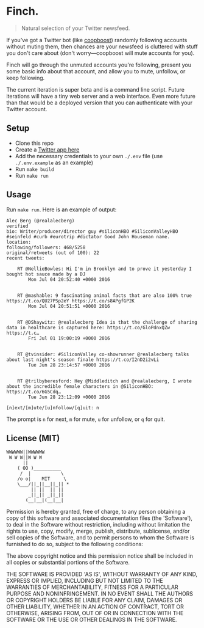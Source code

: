 # Finch.

> Natural selection of your Twitter newsfeed.

If you've got a Twitter bot (like [coopboost](https://github.com/lambtron/coopboost)) randomly following accounts without muting them, then chances are your newsfeed is cluttered with stuff you don't care about (don't worry—coopboost will mute accounts for you).

Finch will go through the unmuted accounts you're following, present you some basic info about that account, and allow you to mute, unfollow, or keep following.

The current iteration is super beta and is a command line script. Future iterations will have a tiny web server and a web interface. Even more future than that would be a deployed version that you can authenticate with your Twitter account.

## Setup

- Clone this repo
- Create a [Twitter app here](https://apps.twitter.com)
- Add the necessary credentials to your own `./.env` file (use `./.env.example` as an example)
- Run `make build`
- Run `make run`

## Usage

Run `make run`. Here is an example of output:

```
Alec Berg (@realalecberg)
verified
bio: Writer/producer/director guy #siliconHBO #SiliconValleyHBO #seinfeld #curb #eurotrip #dictator Good John Houseman name.
location:
following/followers: 468/5258
original/retweets (out of 100): 22
recent tweets:

    RT @NellieBowles: Hi I'm in Brooklyn and to prove it yesterday I bought hot sauce made by a DJ
        Mon Jul 04 20:52:40 +0000 2016


    RT @mashable: 9 fascinating animal facts that are also 100% true https://t.co/QU27PSp2eY https://t.co/s8APgfGP2K
        Mon Jul 04 20:51:51 +0000 2016


    RT @DShaywitz: @realalecberg Idea is that the challenge of sharing data in healthcare is captured here: https://t.co/GloPdnxQZw https://t.c…
        Fri Jul 01 19:00:19 +0000 2016


    RT @tvinsider: #SiliconValley co-showrunner @realalecberg talks about last night's season finale https://t.co/I2nD2i2vLi
        Tue Jun 28 23:14:57 +0000 2016


    RT @trilbyberesford: Hey @Middleditch and @realalecberg, I wrote about the incredible female characters in @SiliconHBO: https://t.co/6G5Cdq…
        Tue Jun 28 23:12:09 +0000 2016

[n]ext/[m]ute/[u]nfollow/[q]uit: n
```

The prompt is `n` for next, `m` for mute, `u` for unfollow, or `q` for quit.

## License (MIT)

```
WWWWWW||WWWWWW
 W W W||W W W
      ||
    ( OO )__________
     /  |           \
    /o o|    MIT     \
    \___/||_||__||_|| *
         || ||  || ||
        _||_|| _||_||
       (__|__|(__|__|
```

Permission is hereby granted, free of charge, to any person obtaining a copy of this software and associated documentation files (the 'Software'), to deal in the Software without restriction, including without limitation the rights to use, copy, modify, merge, publish, distribute, sublicense, and/or sell copies of the Software, and to permit persons to whom the Software is furnished to do so, subject to the following conditions:

The above copyright notice and this permission notice shall be included in all copies or substantial portions of the Software.

THE SOFTWARE IS PROVIDED 'AS IS', WITHOUT WARRANTY OF ANY KIND, EXPRESS OR IMPLIED, INCLUDING BUT NOT LIMITED TO THE WARRANTIES OF MERCHANTABILITY, FITNESS FOR A PARTICULAR PURPOSE AND NONINFRINGEMENT. IN NO EVENT SHALL THE AUTHORS OR COPYRIGHT HOLDERS BE LIABLE FOR ANY CLAIM, DAMAGES OR OTHER LIABILITY, WHETHER IN AN ACTION OF CONTRACT, TORT OR OTHERWISE, ARISING FROM, OUT OF OR IN CONNECTION WITH THE SOFTWARE OR THE USE OR OTHER DEALINGS IN THE SOFTWARE.
